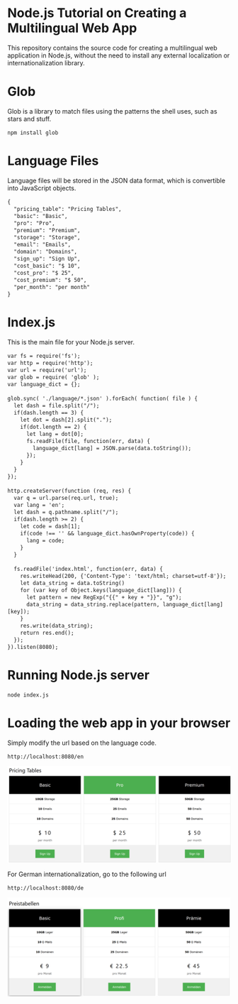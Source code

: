 # Node.js Tutorial on Creating a Multilingual Web App
This repository contains the source code for creating a multilingual web application in Node.js, without the need to install any external localization or internationalization library.

# Glob
Glob is a library to match files using the patterns the shell uses, such as stars and stuff.

    npm install glob

# Language Files
Language files will be stored in the JSON data format, which is convertible into JavaScript objects.

    {
      "pricing_table": "Pricing Tables",
      "basic": "Basic",
      "pro": "Pro",
      "premium": "Premium",
      "storage": "Storage",
      "email": "Emails",
      "domain": "Domains",
      "sign_up": "Sign Up",
      "cost_basic": "$ 10",
      "cost_pro": "$ 25",
      "cost_premium": "$ 50",
      "per_month": "per month"
    }

# Index.js
This is the main file for your Node.js server.

    var fs = require('fs');
    var http = require('http');
    var url = require('url');
    var glob = require( 'glob' );
    var language_dict = {};

    glob.sync( './language/*.json' ).forEach( function( file ) {
      let dash = file.split("/");
      if(dash.length == 3) {
      	let dot = dash[2].split(".");
        if(dot.length == 2) {
          let lang = dot[0];
          fs.readFile(file, function(err, data) {
            language_dict[lang] = JSON.parse(data.toString());
          });
        }
      }
    });

    http.createServer(function (req, res) {
      var q = url.parse(req.url, true);
      var lang = 'en';
      let dash = q.pathname.split("/");
      if(dash.length >= 2) {
        let code = dash[1];
        if(code !== '' && language_dict.hasOwnProperty(code)) {
          lang = code;
        }
      }

      fs.readFile('index.html', function(err, data) {
        res.writeHead(200, {'Content-Type': 'text/html; charset=utf-8'});
        let data_string = data.toString()
        for (var key of Object.keys(language_dict[lang])) {
          let pattern = new RegExp("{{" + key + "}}", "g");
          data_string = data_string.replace(pattern, language_dict[lang][key]);
        }
        res.write(data_string);
        return res.end();
      });
    }).listen(8080);


# Running Node.js server

    node index.js

# Loading the web app in your browser
Simply modify the url based on the language code.

    http://localhost:8080/en

![Example of web page output in English](en.png)

For German internationalization, go to the following url

    http://localhost:8080/de

![Example of web page output in German](de.png)
